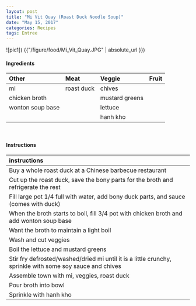 ```yaml
---
layout: post
title: "Mi Vit Quay (Roast Duck Noodle Soup)"
date: "May 15, 2017"
categories: Recipes
tags: Entree
---
```




![pic1]( {{"/figure/food/Mi_Vit_Quay.JPG" | absolute_url }})




#### Ingredients

<table class = "presenttab">
 <thead>
  <tr>
   <th style="text-align:left;"> Other </th>
   <th style="text-align:left;"> Meat </th>
   <th style="text-align:left;"> Veggie </th>
   <th style="text-align:left;"> Fruit </th>
  </tr>
 </thead>
<tbody>
  <tr>
   <td style="text-align:left;"> mi </td>
   <td style="text-align:left;"> roast duck </td>
   <td style="text-align:left;"> chives </td>
   <td style="text-align:left;">  </td>
  </tr>
  <tr>
   <td style="text-align:left;"> chicken broth </td>
   <td style="text-align:left;">  </td>
   <td style="text-align:left;"> mustard greens </td>
   <td style="text-align:left;">  </td>
  </tr>
  <tr>
   <td style="text-align:left;"> wonton soup base </td>
   <td style="text-align:left;">  </td>
   <td style="text-align:left;"> lettuce </td>
   <td style="text-align:left;">  </td>
  </tr>
  <tr>
   <td style="text-align:left;">  </td>
   <td style="text-align:left;">  </td>
   <td style="text-align:left;"> hanh kho </td>
   <td style="text-align:left;">  </td>
  </tr>
</tbody>
</table>

<br>

#### Instructions

<table class = "presenttabnoh">
 <thead>
  <tr>
   <th style="text-align:left;"> instructions </th>
  </tr>
 </thead>
<tbody>
  <tr>
   <td style="text-align:left;"> Buy a whole roast duck at a Chinese barbecue restaurant </td>
  </tr>
  <tr>
   <td style="text-align:left;"> Cut up the roast duck, save the bony parts for the broth and refrigerate the rest </td>
  </tr>
  <tr>
   <td style="text-align:left;"> Fill large pot 1/4 full with water, add bony duck parts, and sauce (comes with duck) </td>
  </tr>
  <tr>
   <td style="text-align:left;"> When the broth starts to boil, fill 3/4 pot with chicken broth and add wonton soup base </td>
  </tr>
  <tr>
   <td style="text-align:left;"> Want the broth to maintain a light boil </td>
  </tr>
  <tr>
   <td style="text-align:left;"> Wash and cut veggies </td>
  </tr>
  <tr>
   <td style="text-align:left;"> Boil the lettuce and mustard greens </td>
  </tr>
  <tr>
   <td style="text-align:left;"> Stir fry defrosted/washed/dried mi until it is a little crunchy, sprinkle with some soy sauce and chives </td>
  </tr>
  <tr>
   <td style="text-align:left;"> Assemble town with mi, veggies, roast duck </td>
  </tr>
  <tr>
   <td style="text-align:left;"> Pour broth into bowl </td>
  </tr>
  <tr>
   <td style="text-align:left;"> Sprinkle with hanh kho </td>
  </tr>
</tbody>
</table>

